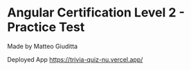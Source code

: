 # Angular Certification Level 2 - Practice Test 
Made by Matteo Giuditta

Deployed App
https://trivia-quiz-nu.vercel.app/
